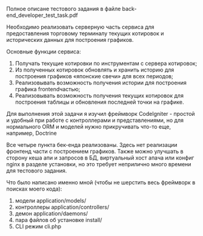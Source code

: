 Полное описане тестового задания в файле back-end_developer_test_task.pdf 

Необходимо реализовать серверную часть сервиса для предоставления торговому терминалу текущих котировок и исторических данных для построения графиков.

Основные функции сервиса:

1. Получать текущие котировки по инструментам с сервера котировок;
2. Из полученных котировок обновлять и хранить историю для построения графиков «японские свечи» для всех периодов;
3. Реализовывать возможность получения истории для построения графика frontend­частью;
4. Реализовывать возможность получения текущих котировок для построения таблицы и обновления последней точки на графике.

Для выполнения этой задачи я изучил фреймворк CodeIgniter - простой и удобный при работе с контроллерами и представлениями, но для нормального ORM и моделей нужно прикручивать что-то еще, например, Doctrine

Все четыре пункта бек-енда реализованы. Здесь нет реализации фронтенд части с построением графиков. Также можно улучшать в сторону кеша апи и запросов в БД, виртуальный хост апача или конфиг nginx в разделе установки, но это требует неприлично много времени для тестового задания.

Что было написано именно мной (чтобы не шерстить весь фреймворк в поисках моего кода):
1. модели application/models/
2. контроллеры application/controllers/
3. демон application/daemons/
4. пара файлов об установке install/
5. CLI режим  cli.php
